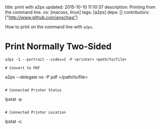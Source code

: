 title: print with a2ps
updated: 2015-10-10 11:10:37
description: Printing from the command line.
os: [macosx, linux]
tags: [a2ps]
deps: []
contributors: ["http://www.github.com/anschwa"] 

How to print on the command line with `a2ps`.

# Print Normally Two-Sided
```
a2ps -1 --portrait --sides=2 -P <printer> <path/to/file>

# Convert to PDF
```
a2ps --delegate no -P pdf </path/to/file>
```

# Connected Printer Status
```
lpstat -p
```

# Connected Printer Location
```
lpstat -c
```
